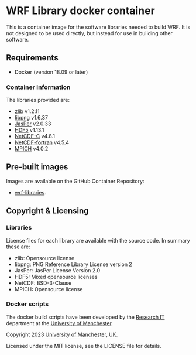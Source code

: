# WRF Library docker container

This is a container image for the software libraries needed to build WRF.
It is not designed to be used directly, but instead for use in building other software.


## Requirements

* Docker (version 18.09 or later)

### Container Information

The libraries provided are:
* [zlib](https://github.com/madler/zlib/) v1.2.11
* [libpng](https://download.sourceforge.net/libpng) v1.6.37
* [JasPer](https://github.com/jasper-software/jasper) v2.0.33
* [HDF5](https://github.com/HDFGroup/hdf5) v1.13.1
* [NetCDF-C](https://github.com/Unidata/netcdf-c) v4.8.1
* [NetCDF-fortran](https://github.com/Unidata/netcdf-fortran/) v4.5.4
* [MPICH](https://github.com/pmodels/mpich) v4.0.2


## Pre-built images

Images are available on the GitHub Container Repository:

* [wrf-libraries](https://github.com/UoMResearchIT/wrf-software-libraries-docker/pkgs/container/wrf-libraries).

## Copyright & Licensing

### Libraries

License files for each library are available with the source code. In summary these are:
* zlib: Opensource license
* libpng: PNG Reference Library License version 2
* JasPer: JasPer License Version 2.0
* HDF5: Mixed opensource licenses
* NetCDF: BSD-3-Clause
* MPICH: Opensource license


### Docker scripts

The docker build scripts have been developed by the [Research IT](https://research-it.manchester.ac.uk/) 
department at the [University of Manchester](https://www.manchester.ac.uk/).

Copyright 2023 [University of Manchester, UK](https://www.manchester.ac.uk/).

Licensed under the MIT license, see the LICENSE file for details.